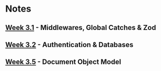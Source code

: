 # Notes

## [Week 3.1]() - Middlewares, Global Catches & Zod

## [Week 3.2]() - Authentication & Databases

## [Week 3.5]() - Document Object Model 